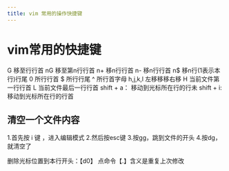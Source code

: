 ```yaml
---
title: vim 常用的操作快捷键
---
```


# vim常用的快捷键

G 移至行行首
nG 移至第n行行首
n+ 移n行行首
n- 移n行行首
n$ 移n行(1表示本行)行尾
0 所行行首
$ 所行行尾
^ 所行首字母
h,j,k,l 左移移移右移
H 当前文件第一行行首
L 当前文件最后一行行首
shift + a： 移动到光标所在行的行未
shift + i: 移动到光标所在行的行首 

## 清空一个文件内容
1.首先按 i 键 ，进入编辑模式
2.然后按esc键
3.按gg，跳到文件的开头
4.按dg，就清空了

删除光标位置到本行开头：【d0】
点命令【.】含义是重复上次修改



